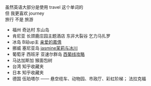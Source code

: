 虽然英语大部分是使用 travel 这个单词的  
但 我更喜欢 journey  
旅行 不是 旅游  


- 福州 奇达村 东山岛
- 肯尼亚 长颈鹿庄园主题酒店   东非大裂谷 乞力马扎罗
- 冰岛  B站up主 [亲爱的嘉倩](https://space.bilibili.com/388362147)  
- 挪威 塞尼亚岛 [jasmine茉莉与冰川](https://www.bilibili.com/video/BV1um4y1m7Yq/)
- 葡萄牙 西班牙 亚速尔群岛 [西葡线攻略](http://www.mafengwo.cn/gonglve/ziyouxing/14268.html)
- 马达加斯加 猴面包树
- 台湾  知乎收藏夹
- 日本  知乎收藏夹
- 德国  伍珀塔尔 —— 悬空缆车、动物园、市政厅、彩虹阶梯； 法拉克福

